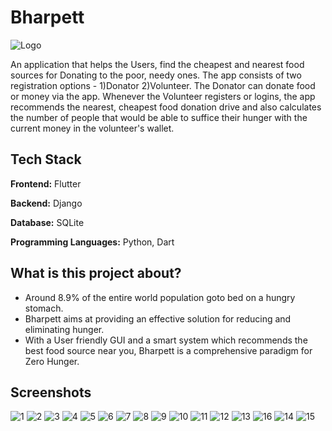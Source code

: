 
# Bharpett

![Logo](bharpett/bharpett/assets/logo/logo.png)

An application that helps the Users, find the cheapest and nearest food sources for Donating to the poor, needy ones.
The app consists of two registration options - 
1)Donator 2)Volunteer.
The Donator can donate food or money via the app. Whenever the Volunteer registers or logins, the app recommends the nearest, cheapest food donation drive and also calculates the number of people that would be able to suffice their hunger with the current money in the volunteer's wallet.



## Tech Stack

**Frontend:** Flutter

**Backend:** Django

**Database:** SQLite

**Programming Languages:** Python, Dart


## What is this project about?

* Around 8.9% of the entire world population goto bed on a hungry stomach.
* Bharpett aims at providing an effective solution for reducing and eliminating hunger.
* With a User friendly GUI and a smart system which recommends the best food source near you, Bharpett is a comprehensive paradigm for Zero Hunger.



## Screenshots

![1](bharpett/bharpett/assets/screenshots/1.png)
![2](bharpett/bharpett/assets/screenshots/2.png)
![3](bharpett/bharpett/assets/screenshots/3.png)
![4](bharpett/bharpett/assets/screenshots/4.png)
![5](bharpett/bharpett/assets/screenshots/5.png)
![6](bharpett/bharpett/assets/screenshots/6.png)
![7](bharpett/bharpett/assets/screenshots/7.png)
![8](bharpett/bharpett/assets/screenshots/8.png)
![9](bharpett/bharpett/assets/screenshots/9.png)
![10](bharpett/bharpett/assets/screenshots/10.png)
![11](bharpett/bharpett/assets/screenshots/11.png)
![12](bharpett/bharpett/assets/screenshots/12.png)
![13](bharpett/bharpett/assets/screenshots/13.png)
![16](bharpett/bharpett/assets/screenshots/16.png)
![14](bharpett/bharpett/assets/screenshots/14.png)
![15](bharpett/bharpett/assets/screenshots/15.png)













